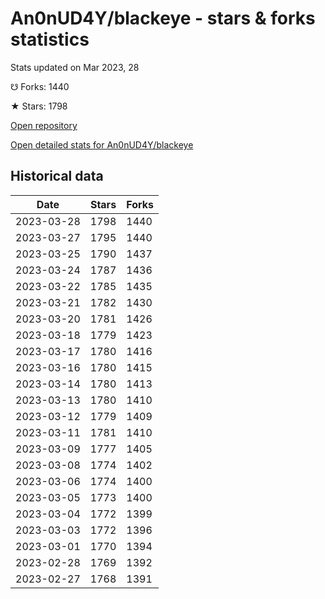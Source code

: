 # An0nUD4Y/blackeye - stars & forks statistics

Stats updated on Mar 2023, 28

☋ Forks: 1440

★ Stars: 1798

[Open repository](https://github.com/An0nUD4Y/blackeye)

[Open detailed stats for An0nUD4Y/blackeye](https://reviewgithub.com/rep/An0nUD4Y/blackeye)

## Historical data
| Date | Stars | Forks |
|------|-------|-------|
| 2023-03-28 | 1798 | 1440 | 
| 2023-03-27 | 1795 | 1440 | 
| 2023-03-25 | 1790 | 1437 | 
| 2023-03-24 | 1787 | 1436 | 
| 2023-03-22 | 1785 | 1435 | 
| 2023-03-21 | 1782 | 1430 | 
| 2023-03-20 | 1781 | 1426 | 
| 2023-03-18 | 1779 | 1423 | 
| 2023-03-17 | 1780 | 1416 | 
| 2023-03-16 | 1780 | 1415 | 
| 2023-03-14 | 1780 | 1413 | 
| 2023-03-13 | 1780 | 1410 | 
| 2023-03-12 | 1779 | 1409 | 
| 2023-03-11 | 1781 | 1410 | 
| 2023-03-09 | 1777 | 1405 | 
| 2023-03-08 | 1774 | 1402 | 
| 2023-03-06 | 1774 | 1400 | 
| 2023-03-05 | 1773 | 1400 | 
| 2023-03-04 | 1772 | 1399 | 
| 2023-03-03 | 1772 | 1396 | 
| 2023-03-01 | 1770 | 1394 | 
| 2023-02-28 | 1769 | 1392 | 
| 2023-02-27 | 1768 | 1391 | 


